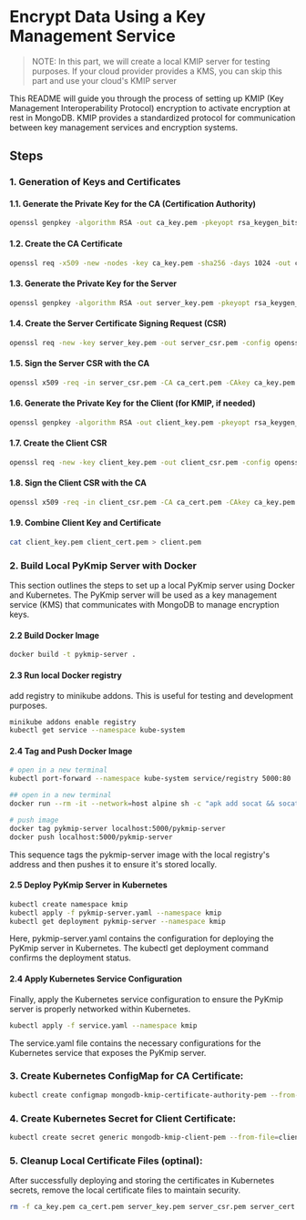 # Encrypt Data Using a Key Management Service

> NOTE: In this part, we will create a local KMIP server for testing purposes. If your cloud provider provides a KMS, you can skip this part and use your cloud's KMIP server

This README will guide you through the process of setting up KMIP (Key Management Interoperability Protocol) encryption to activate encryption at rest in MongoDB. KMIP provides a standardized protocol for communication between key management services and encryption systems.

## Steps

### 1. Generation of Keys and Certificates

#### 1.1. Generate the Private Key for the CA (Certification Authority)
```sh
openssl genpkey -algorithm RSA -out ca_key.pem -pkeyopt rsa_keygen_bits:4096
```

#### 1.2. Create the CA Certificate
```sh
openssl req -x509 -new -nodes -key ca_key.pem -sha256 -days 1024 -out ca_cert.pem -config openssl.cnf
```

#### 1.3. Generate the Private Key for the Server
```sh
openssl genpkey -algorithm RSA -out server_key.pem -pkeyopt rsa_keygen_bits:4096
```

#### 1.4. Create the Server Certificate Signing Request (CSR)
```sh
openssl req -new -key server_key.pem -out server_csr.pem -config openssl-server.cnf
```

#### 1.5. Sign the Server CSR with the CA
```sh
openssl x509 -req -in server_csr.pem -CA ca_cert.pem -CAkey ca_key.pem -CAcreateserial -out server_cert.pem -days 500 -sha256 -extfile openssl-server.cnf -extensions req_ext
```

#### 1.6. Generate the Private Key for the Client (for KMIP, if needed)
```sh
openssl genpkey -algorithm RSA -out client_key.pem -pkeyopt rsa_keygen_bits:4096
```

#### 1.7. Create the Client CSR
```sh
openssl req -new -key client_key.pem -out client_csr.pem -config openssl-client.cnf
```

#### 1.8. Sign the Client CSR with the CA
```sh
openssl x509 -req -in client_csr.pem -CA ca_cert.pem -CAkey ca_key.pem -CAcreateserial -out client_cert.pem -days 500 -sha256 -extfile openssl-client.cnf -extensions req_ext
```

#### 1.9. Combine Client Key and Certificate
```sh
cat client_key.pem client_cert.pem > client.pem
```

### 2. Build Local PyKmip Server with Docker
This section outlines the steps to set up a local PyKmip server using Docker and Kubernetes. The PyKmip server will be used as a key management service (KMS) that communicates with MongoDB to manage encryption keys.


#### 2.2 Build Docker Image
```sh
docker build -t pykmip-server .
```

#### 2.3 Run local Docker registry
add registry to minikube addons. This is useful for testing and development purposes.
```sh
minikube addons enable registry
kubectl get service --namespace kube-system
```

#### 2.4 Tag and Push Docker Image
```sh
# open in a new terminal
kubectl port-forward --namespace kube-system service/registry 5000:80

## open in a new terminal
docker run --rm -it --network=host alpine sh -c "apk add socat && socat TCP-LISTEN:5000,reuseaddr,fork TCP:host.docker.internal:5000"

# push image
docker tag pykmip-server localhost:5000/pykmip-server
docker push localhost:5000/pykmip-server
```
This sequence tags the pykmip-server image with the local registry's address and then pushes it to ensure it's stored locally.

#### 2.5 Deploy PyKmip Server in Kubernetes
```sh
kubectl create namespace kmip
kubectl apply -f pykmip-server.yaml --namespace kmip
kubectl get deployment pykmip-server --namespace kmip
```
Here, pykmip-server.yaml contains the configuration for deploying the PyKmip server in Kubernetes. The kubectl get deployment command confirms the deployment status.


#### 2.4 Apply Kubernetes Service Configuration
Finally, apply the Kubernetes service configuration to ensure the PyKmip server is properly networked within Kubernetes.
```sh
kubectl apply -f service.yaml --namespace kmip
```
The service.yaml file contains the necessary configurations for the Kubernetes service that exposes the PyKmip server.

### 3. Create Kubernetes ConfigMap for CA Certificate:
```sh
kubectl create configmap mongodb-kmip-certificate-authority-pem --from-file=ca.pem=ca_cert.pem --namespace mongodb
```

### 4. Create Kubernetes Secret for Client Certificate:
```sh
kubectl create secret generic mongodb-kmip-client-pem --from-file=client.pem --namespace mongodb
```

### 5. Cleanup Local Certificate Files (optinal):
After successfully deploying and storing the certificates in Kubernetes secrets, remove the local certificate files to maintain security.

```sh
rm -f ca_key.pem ca_cert.pem server_key.pem server_csr.pem server_cert.pem client_key.pem client_csr.pem client_cert.pem ca_cert.srl client.pem
```